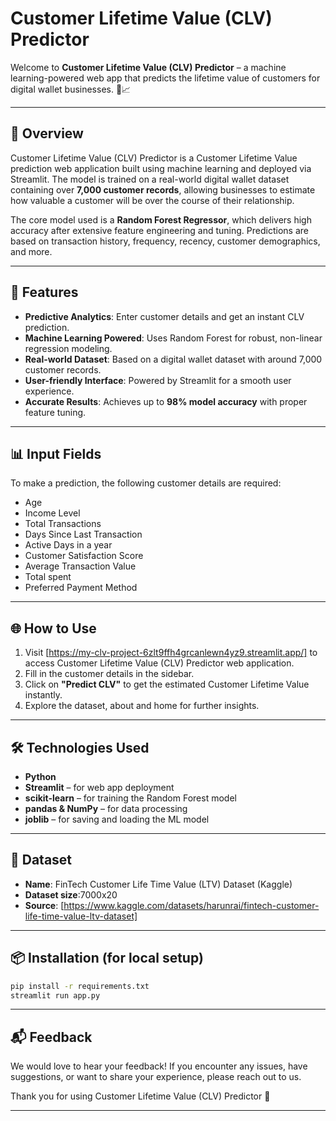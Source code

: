 # Customer Lifetime Value (CLV) Predictor

Welcome to **Customer Lifetime Value (CLV) Predictor** – a machine learning-powered web app that predicts the lifetime value of customers for digital wallet businesses. 🧠📈

---

## 📝 Overview

Customer Lifetime Value (CLV) Predictor is a Customer Lifetime Value prediction web application built using machine learning and deployed via Streamlit. The model is trained on a real-world digital wallet dataset containing over **7,000 customer records**, allowing businesses to estimate how valuable a customer will be over the course of their relationship.

The core model used is a **Random Forest Regressor**, which delivers high accuracy after extensive feature engineering and tuning. Predictions are based on transaction history, frequency, recency, customer demographics, and more.

---

## 🚀 Features

- **Predictive Analytics**: Enter customer details and get an instant CLV prediction.
- **Machine Learning Powered**: Uses Random Forest for robust, non-linear regression modeling.
- **Real-world Dataset**: Based on a digital wallet dataset with around 7,000 customer records.
- **User-friendly Interface**: Powered by Streamlit for a smooth user experience.
- **Accurate Results**: Achieves up to **98% model accuracy** with proper feature tuning.

---

## 📊 Input Fields

To make a prediction, the following customer details are required:

- Age  
- Income Level  
- Total Transactions
- Days Since Last Transaction
- Active Days in a year  
- Customer Satisfaction Score  
- Average Transaction Value  
- Total spent  
- Preferred Payment Method 

---

## 🌐 How to Use

1. Visit [https://my-clv-project-6zlt9ffh4grcanlewn4yz9.streamlit.app/] to access Customer Lifetime Value (CLV) Predictor web application.
2. Fill in the customer details in the sidebar.
3. Click on **"Predict CLV"** to get the estimated Customer Lifetime Value instantly.
4. Explore the dataset, about and home  for further insights.

---

## 🛠 Technologies Used

- **Python**
- **Streamlit** – for web app deployment
- **scikit-learn** – for training the Random Forest model
- **pandas & NumPy** – for data processing
- **joblib** – for saving and loading the ML model

---

## 📁 Dataset

- **Name**: FinTech Customer Life Time Value (LTV) Dataset (Kaggle)
- **Dataset size**:7000x20 
- **Source**: [https://www.kaggle.com/datasets/harunrai/fintech-customer-life-time-value-ltv-dataset]

---

## 📦 Installation (for local setup)

```bash
pip install -r requirements.txt
streamlit run app.py
```

---

## 📬 Feedback

We would love to hear your feedback! If you encounter any issues, have suggestions, or want to share your experience, please reach out to us.

Thank you for using Customer Lifetime Value (CLV) Predictor 🌟

---


